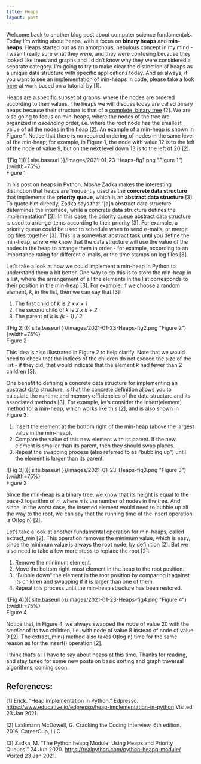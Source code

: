```yaml
---
title: Heaps
layout: post
---
```


Welcome back to another blog post about computer science fundamentals. Today I’m writing about heaps, with a focus on **binary heaps** and **min-heaps**. Heaps started out as an amorphous, nebulous concept in my mind - I wasn’t really sure what they were, and they were confusing because they looked like trees and graphs and I didn’t know why they were considered a separate category. I’m going to try to make clear the distinction of heaps as a unique data structure with specific applications today. And as always, if you want to see an implementation of min-heaps in code, please take a look [here](https://github.com/sassafras13/coding-interview/tree/main/heaps) at work based on a tutorial by [1]. 

Heaps are a specific subset of graphs, where the nodes are ordered according to their values. The heaps we will discuss today are called binary heaps because their structure is that of a [complete, binary tree](https://sassafras13.github.io/BinaryTrees/) [2]. We are also going to focus on min-heaps, where the nodes of the tree are organized in _ascending_ order, i.e. where the root node has the smallest value of all the nodes in the heap [2]. An example of a min-heap is shown in Figure 1. Notice that there is no required ordering of nodes in the same level of the min-heap; for example, in Figure 1, the node with value 12 is to the left of the node of value 9, but on the next level down 13 is to the left of 20 [2]. 

![Fig 1]({{ site.baseurl }}/images/2021-01-23-Heaps-fig1.png "Figure 1"){:width=75%}       
Figure 1     

In his post on heaps in Python, Moshe Zadka makes the interesting distinction that heaps are frequently used as the **concrete data structure** that implements the **priority queue**, which is an **abstract data structure** [3]. To quote him directly, Zadka says that “[a]n abstract data structure determines the interface, while a concrete data structure defines the implementation” [3]. In this case, the priority queue abstract data structure is used to arrange items according to their priority [3]. For example, a priority queue could be used to schedule when to send e-mails, or merge log files together [3]. This is a somewhat abstract task until you define the min-heap, where we know that the data structure will use the value of the nodes in the heap to arrange them in order - for example, according to an importance rating for different e-mails, or the time stamps on log files [3]. 

Let’s take a look at how we could implement a min-heap in Python to understand them a bit better. One way to do this is to store the min-heap in a list, where the arrangement of all the elements in the list corresponds to their position in the min-heap [3]. For example, if we choose a random element, _k_, in the list, then we can say that [3]: 

1. The first child of _k_ is _2 x k + 1_   
2. The second child of _k_ is _2 x k + 2_    
3. The parent of _k_ is _(k - 1) / 2_   

![Fig 2]({{ site.baseurl }}/images/2021-01-23-Heaps-fig2.png "Figure 2"){:width=75%}       
Figure 2

This idea is also illustrated in Figure 2 to help clarify. Note that we would need to check that the indices of the children do not exceed the size of the list - if they did, that would indicate that the element _k_ had fewer than 2 children [3]. 

One benefit to defining a concrete data structure for implementing an abstract data structure, is that the concrete definition allows you to calculate the runtime and memory efficiencies of the data structure and its associated methods [3]. For example, let’s consider the insert(element) method for a min-heap, which works like this [2], and is also shown in Figure 3:

1. Insert the element  at the bottom right of the min-heap (above the largest value in the min-heap).    
2. Compare the value of this new element with its parent. If the new element is smaller than its parent, then they should swap places.   
3. Repeat the swapping process (also referred to as “bubbling up”) until the element is larger than its parent.   

![Fig 3]({{ site.baseurl }}/images/2021-01-23-Heaps-fig3.png "Figure 3"){:width=75%}       
Figure 3    

Since the min-heap is a binary tree, [we know that](https://sassafras13.github.io/BinaryTrees/) its height is equal to the base-2 logarithm of _n_, where _n_ is the number of nodes in the tree. And since, in the worst case, the inserted element would need to bubble up all the way to the root, we can say that the running time of the insert operation is O(log n) [2]. 

Let’s take a look at another fundamental operation for min-heaps, called extract_min [2]. This operation removes the minimum value, which is easy, since the minimum value is always the root node, by definition [2]. But we also need to take a few more steps to replace the root [2]:

1. Remove the minimum element.   
2. Move the bottom right-most element in the heap to the root position.   
3. “Bubble down” the element in the root position by comparing it against its children and swapping if it is larger than one of them.   
4. Repeat this process until the min-heap structure has been restored.   

![Fig 4]({{ site.baseurl }}/images/2021-01-23-Heaps-fig4.png "Figure 4"){:width=75%}       
Figure 4     

Notice that, in Figure 4, we always swapped the node of value 20 with the _smaller_ of its two children, i.e. with node of value 8 instead of node of value 9 [2]. The extract_min() method also takes O(log n) time for the same reason as for the insert() operation [2]. 

I think that’s all I have to say about heaps at this time. Thanks for reading, and stay tuned for some new posts on basic sorting and graph traversal algorithms, coming soon. 

## References: 

[1] Erick. “Heap implementation in Python.” Edpresso. <https://www.educative.io/edpresso/heap-implementation-in-python> Visited 23 Jan 2021. 

[2] Laakmann McDowell, G. Cracking the Coding Interview, 6th edition. 2016. CareerCup, LLC.

[3] Zadka, M. “The Python heapq Module: Using Heaps and Priority Queues.” 24 Jun 2020. <https://realpython.com/python-heapq-module/> Visited 23 Jan 2021. 
